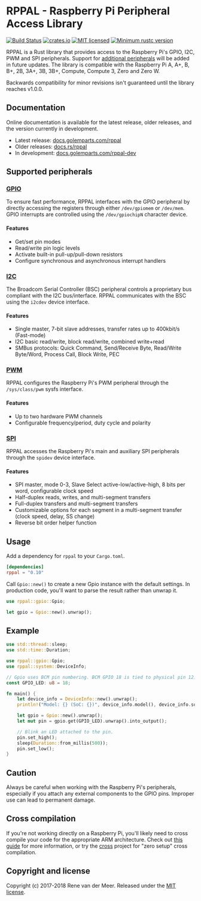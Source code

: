 # RPPAL - Raspberry Pi Peripheral Access Library

[![Build Status](https://travis-ci.org/golemparts/rppal.svg?branch=master)](https://travis-ci.org/golemparts/rppal)
[![crates.io](https://meritbadge.herokuapp.com/rppal)](https://crates.io/crates/rppal)
[![MIT licensed](https://img.shields.io/badge/license-MIT-blue.svg)](LICENSE)
[![Minimum rustc version](https://img.shields.io/badge/rustc-v1.31.0-lightgray.svg)](https://blog.rust-lang.org/2018/12/06/Rust-1.31-and-rust-2018.html)


RPPAL is a Rust library that provides access to the Raspberry Pi's GPIO, I2C, PWM and SPI peripherals. Support for [additional peripherals](https://github.com/golemparts/rppal/projects/1) will be added in future updates. The library is compatible with the Raspberry Pi A, A+, B, B+, 2B, 3A+, 3B, 3B+, Compute, Compute 3, Zero and Zero W.

Backwards compatibility for minor revisions isn't guaranteed until the library reaches v1.0.0.

## Documentation

Online documentation is available for the latest release, older releases, and the version currently in development.

* Latest release: [docs.golemparts.com/rppal](https://docs.golemparts.com/rppal)
* Older releases: [docs.rs/rppal](https://docs.rs/rppal)
* In development: [docs.golemparts.com/rppal-dev](https://docs.golemparts.com/rppal-dev)

## Supported peripherals

### [GPIO](https://docs.golemparts.com/rppal/latest/gpio)

To ensure fast performance, RPPAL interfaces with the GPIO peripheral by directly accessing the registers through either `/dev/gpiomem` or `/dev/mem`. GPIO interrupts are controlled using the `/dev/gpiochipN` character device.

#### Features

* Get/set pin modes
* Read/write pin logic levels
* Activate built-in pull-up/pull-down resistors
* Configure synchronous and asynchronous interrupt handlers

### [I2C](https://docs.golemparts.com/rppal/latest/i2c)

The Broadcom Serial Controller (BSC) peripheral controls a proprietary bus compliant with the I2C bus/interface. RPPAL communicates with the BSC using the `i2cdev` device interface.

#### Features

* Single master, 7-bit slave addresses, transfer rates up to 400kbit/s (Fast-mode)
* I2C basic read/write, block read/write, combined write+read
* SMBus protocols: Quick Command, Send/Receive Byte, Read/Write Byte/Word, Process Call, Block Write, PEC

### [PWM](https://docs.golemparts.com/rppal/latest/pwm)

RPPAL configures the Raspberry Pi's PWM peripheral through the `/sys/class/pwm` sysfs interface.

#### Features

* Up to two hardware PWM channels
* Configurable frequency/period, duty cycle and polarity

### [SPI](https://docs.golemparts.com/rppal/latest/spi)

RPPAL accesses the Raspberry Pi's main and auxiliary SPI peripherals through the `spidev` device interface.

#### Features

* SPI master, mode 0-3, Slave Select active-low/active-high, 8 bits per word, configurable clock speed
* Half-duplex reads, writes, and multi-segment transfers
* Full-duplex transfers and multi-segment transfers
* Customizable options for each segment in a multi-segment transfer (clock speed, delay, SS change)
* Reverse bit order helper function

## Usage

Add a dependency for `rppal` to your `Cargo.toml`.

```toml
[dependencies]
rppal = "0.10"
```

Call `Gpio::new()` to create a new Gpio instance with the default settings. In production code, you'll want to parse the result rather than unwrap it.

```rust
use rppal::gpio::Gpio;

let gpio = Gpio::new().unwrap();
```

## Example

```rust
use std::thread::sleep;
use std::time::Duration;

use rppal::gpio::Gpio;
use rppal::system::DeviceInfo;

// Gpio uses BCM pin numbering. BCM GPIO 18 is tied to physical pin 12.
const GPIO_LED: u8 = 18;

fn main() {
    let device_info = DeviceInfo::new().unwrap();
    println!("Model: {} (SoC: {})", device_info.model(), device_info.soc());

    let gpio = Gpio::new().unwrap();
    let mut pin = gpio.get(GPIO_LED).unwrap().into_output();

    // Blink an LED attached to the pin.
    pin.set_high();
    sleep(Duration::from_millis(500));
    pin.set_low();
}
```

## Caution

Always be careful when working with the Raspberry Pi's peripherals, especially if you attach any external components to the GPIO pins. Improper use can lead to permanent damage.

## Cross compilation

If you're not working directly on a Raspberry Pi, you'll likely need to cross compile your code for the appropriate ARM architecture. Check out [this guide](https://github.com/japaric/rust-cross) for more information, or try the [cross](https://github.com/japaric/cross) project for "zero setup" cross compilation.

## Copyright and license

Copyright (c) 2017-2018 Rene van der Meer. Released under the [MIT license](LICENSE).
